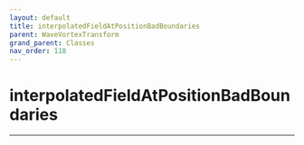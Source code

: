 ```yaml
---
layout: default
title: interpolatedFieldAtPositionBadBoundaries
parent: WaveVortexTransform
grand_parent: Classes
nav_order: 118
---
```


#  interpolatedFieldAtPositionBadBoundaries




---

